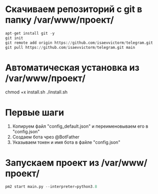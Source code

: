 # Скачиваем репозиторий с git в папку /var/www/проект/
```python
apt-get install git -y
git init
git remote add origin https://github.com/isaevvictorm/telegram.git
git pull https://github.com/isaevvictorm/telegram.git main
```
# Автоматическая установка из /var/www/проект/
chmod +x install.sh
./install.sh

# Первые шаги
1. Копируем файл "config_default.json" и переименовываем его в "config.json"
2. Создаем бота чрез @BotFather
3. Указываем токен и имя бота в файле "config.json"

# Запускаем проект из /var/www/проект/
```python
pm2 start main.py --interpreter=python3.8
```
